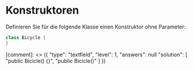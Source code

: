 # Konstruktoren
Definieren Sie für die folgende Klasse einen Konstruktor ohne Parameter:

```java
class Bicycle {
}
```


[comment]: <> ({
    "type": "textfield",
    "level": 1,
    "answers": null
    "solution": [
        "public Bicicle() {}",
        "public Bicicle()"
    ]
})
